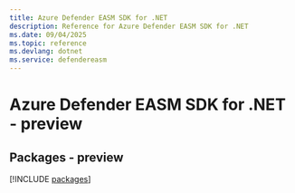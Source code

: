 ```yaml
---
title: Azure Defender EASM SDK for .NET
description: Reference for Azure Defender EASM SDK for .NET
ms.date: 09/04/2025
ms.topic: reference
ms.devlang: dotnet
ms.service: defendereasm
---
```

# Azure Defender EASM SDK for .NET - preview
## Packages - preview
[!INCLUDE [packages](defender-easm-index.md)]